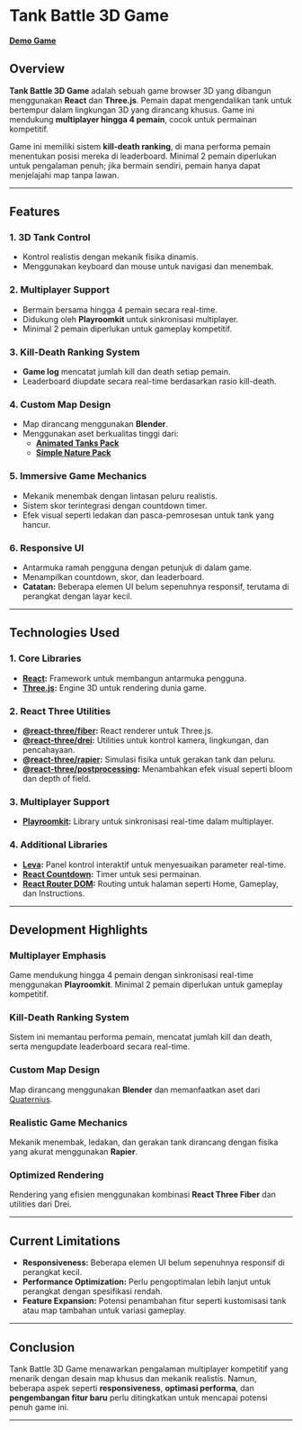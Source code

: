 # Tank Battle 3D Game

[**Demo Game**](https://tank-battle-threejs.netlify.app/)

## **Overview**

**Tank Battle 3D Game** adalah sebuah game browser 3D yang dibangun menggunakan **React** dan **Three.js**. Pemain dapat mengendalikan tank untuk bertempur dalam lingkungan 3D yang dirancang khusus. Game ini mendukung **multiplayer hingga 4 pemain**, cocok untuk permainan kompetitif.

Game ini memiliki sistem **kill-death ranking**, di mana performa pemain menentukan posisi mereka di leaderboard. Minimal 2 pemain diperlukan untuk pengalaman penuh; jika bermain sendiri, pemain hanya dapat menjelajahi map tanpa lawan.

---

## **Features**

### 1. **3D Tank Control**

- Kontrol realistis dengan mekanik fisika dinamis.
- Menggunakan keyboard dan mouse untuk navigasi dan menembak.

### 2. **Multiplayer Support**

- Bermain bersama hingga 4 pemain secara real-time.
- Didukung oleh **Playroomkit** untuk sinkronisasi multiplayer.
- Minimal 2 pemain diperlukan untuk gameplay kompetitif.

### 3. **Kill-Death Ranking System**

- **Game log** mencatat jumlah kill dan death setiap pemain.
- Leaderboard diupdate secara real-time berdasarkan rasio kill-death.

### 4. **Custom Map Design**

- Map dirancang menggunakan **Blender**.
- Menggunakan aset berkualitas tinggi dari:
  - [**Animated Tanks Pack**](https://quaternius.com/packs/animatedtanks.html)
  - [**Simple Nature Pack**](https://quaternius.com/packs/simplenature.html)

### 5. **Immersive Game Mechanics**

- Mekanik menembak dengan lintasan peluru realistis.
- Sistem skor terintegrasi dengan countdown timer.
- Efek visual seperti ledakan dan pasca-pemrosesan untuk tank yang hancur.

### 6. **Responsive UI**

- Antarmuka ramah pengguna dengan petunjuk di dalam game.
- Menampilkan countdown, skor, dan leaderboard.
- **Catatan:** Beberapa elemen UI belum sepenuhnya responsif, terutama di perangkat dengan layar kecil.

---

## **Technologies Used**

### **1. Core Libraries**

- **[React](https://reactjs.org/):** Framework untuk membangun antarmuka pengguna.
- **[Three.js](https://threejs.org/):** Engine 3D untuk rendering dunia game.

### **2. React Three Utilities**

- **[@react-three/fiber](https://github.com/pmndrs/react-three-fiber):** React renderer untuk Three.js.
- **[@react-three/drei](https://github.com/pmndrs/drei):** Utilities untuk kontrol kamera, lingkungan, dan pencahayaan.
- **[@react-three/rapier](https://rapier.rs/):** Simulasi fisika untuk gerakan tank dan peluru.
- **[@react-three/postprocessing](https://github.com/pmndrs/postprocessing):** Menambahkan efek visual seperti bloom dan depth of field.

### **3. Multiplayer Support**

- **[Playroomkit](https://github.com/playroomkit):** Library untuk sinkronisasi real-time dalam multiplayer.

### **4. Additional Libraries**

- **[Leva](https://github.com/pmndrs/leva):** Panel kontrol interaktif untuk menyesuaikan parameter real-time.
- **[React Countdown](https://github.com/ndresx/react-countdown):** Timer untuk sesi permainan.
- **[React Router DOM](https://reactrouter.com/):** Routing untuk halaman seperti Home, Gameplay, dan Instructions.

---

## **Development Highlights**

### Multiplayer Emphasis

Game mendukung hingga 4 pemain dengan sinkronisasi real-time menggunakan **Playroomkit**. Minimal 2 pemain diperlukan untuk gameplay kompetitif.

### Kill-Death Ranking System

Sistem ini memantau performa pemain, mencatat jumlah kill dan death, serta mengupdate leaderboard secara real-time.

### Custom Map Design

Map dirancang menggunakan **Blender** dan memanfaatkan aset dari [Quaternius](https://quaternius.com/).

### Realistic Game Mechanics

Mekanik menembak, ledakan, dan gerakan tank dirancang dengan fisika yang akurat menggunakan **Rapier**.

### Optimized Rendering

Rendering yang efisien menggunakan kombinasi **React Three Fiber** dan utilities dari Drei.

---

## **Current Limitations**

- **Responsiveness:** Beberapa elemen UI belum sepenuhnya responsif di perangkat kecil.
- **Performance Optimization:** Perlu pengoptimalan lebih lanjut untuk perangkat dengan spesifikasi rendah.
- **Feature Expansion:** Potensi penambahan fitur seperti kustomisasi tank atau map tambahan untuk variasi gameplay.

---

## **Conclusion**

Tank Battle 3D Game menawarkan pengalaman multiplayer kompetitif yang menarik dengan desain map khusus dan mekanik realistis. Namun, beberapa aspek seperti **responsiveness**, **optimasi performa**, dan **pengembangan fitur baru** perlu ditingkatkan untuk mencapai potensi penuh game ini.

---
